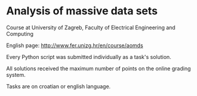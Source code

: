 # Analysis of massive data sets
Course at University of Zagreb, Faculty of Electrical Engineering and Computing

English page: http://www.fer.unizg.hr/en/course/aomds

Every Python script was submitted individually as a task's solution.

All solutions received the maximum number of points on the online grading system.

Tasks are on croatian or english language.
